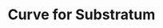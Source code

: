 ---
title: Curve for Substratum
type: Substratum mod
pic: https://bootleggersrom.github.io/img/addons/curve.jpg
desc: With the arrival of 8.1 and Pixel 2 XL, Google implemented a way to add rounded corners and icon spacing without the need of a custom app. It's all in the system but hidden, but thanks to this mod, you can set an elegant rounded corners on your device
playstore: https://play.google.com/store/apps/details?id=com.gaurav.curve
---
